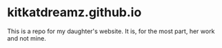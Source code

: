 # kitkatdreamz.github.io

This is a repo for my daughter's website. It is, for the most part, her work and not mine.
